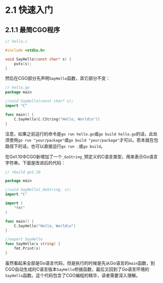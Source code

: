 # 2.1 快速入门

## 2.1.1 最简CGO程序

```c
// hello.c

#include <stdio.h>

void SayHello(const char* s) {
    puts(s);
}
```

然后在CGO部分先声明`SayHello`函数，其它部分不变：

```go
// hello.go
package main

//void SayHello(const char* s);
import "C"

func main() {
    C.SayHello(C.CString("Hello, World\n"))
}
```

注意，如果之前运行的命令是`go run hello.go`或`go build hello.go`的话，此处须使用`go run "your/package"`或`go build "your/package"`才可以。若本就在包路径下的话，也可以直接运行`go run .`或`go build`。



在Go1.10中CGO新增加了一个`_GoString_`预定义的C语言类型，用来表示Go语言字符串。下面是改进后的代码：

```go
// +build go1.10

package main

//void SayHello(_GoString_ s);
import "C"

import (
    "fmt"
)

func main() {
    C.SayHello("Hello, World\n")
}

//export SayHello
func SayHello(s string) {
    fmt.Print(s)
}
```

虽然看起来全部是Go语言代码，但是执行的时候是先从Go语言的`main`函数，到CGO自动生成的C语言版本`SayHello`桥接函数，最后又回到了Go语言环境的`SayHello`函数。这个代码包含了CGO编程的精华，读者需要深入理解。
